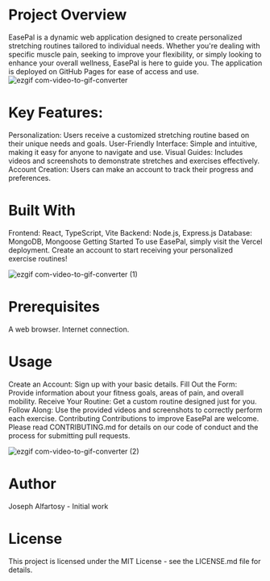 # **Project Overview**
EasePal is a dynamic web application designed to create personalized stretching routines tailored to individual needs. Whether you're dealing with specific muscle pain, seeking to improve your flexibility, or simply looking to enhance your overall wellness, EasePal is here to guide you. The application is deployed on GitHub Pages for ease of access and use.
![ezgif com-video-to-gif-converter](https://github.com/joseph8071/EasePal/assets/93278644/1e6db9f4-57fa-4ed3-8c62-a3500102c1b3)

# **Key Features:**
Personalization: Users receive a customized stretching routine based on their unique needs and goals.
User-Friendly Interface: Simple and intuitive, making it easy for anyone to navigate and use.
Visual Guides: Includes videos and screenshots to demonstrate stretches and exercises effectively.
Account Creation: Users can make an account to track their progress and preferences.

# **Built With**
Frontend: React, TypeScript, Vite
Backend: Node.js, Express.js
Database: MongoDB, Mongoose
Getting Started
To use EasePal, simply visit the Vercel deployment. Create an account to start receiving your personalized exercise routines!

![ezgif com-video-to-gif-converter (1)](https://github.com/joseph8071/EasePal/assets/93278644/6b4ccd2a-5ecf-4c7f-8935-b1869635cded)


# **Prerequisites**
A web browser.
Internet connection.

# **Usage**
Create an Account: Sign up with your basic details.
Fill Out the Form: Provide information about your fitness goals, areas of pain, and overall mobility.
Receive Your Routine: Get a custom routine designed just for you.
Follow Along: Use the provided videos and screenshots to correctly perform each exercise.
Contributing
Contributions to improve EasePal are welcome. Please read CONTRIBUTING.md for details on our code of conduct and the process for submitting pull requests.


![ezgif com-video-to-gif-converter (2)](https://github.com/joseph8071/EasePal/assets/93278644/9b8a53d5-68c1-47dc-90b2-4029dba16179)

# **Author**
Joseph Alfartosy - Initial work

# **License**
This project is licensed under the MIT License - see the LICENSE.md file for details.

